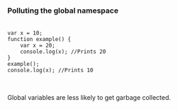 ### Polluting the global namespace
####

  <pre class="javascript">
<code>
var x = 10;
function example() {
    var x = 20;
    console.log(x); //Prints 20
}
example();
console.log(x); //Prints 10
</code>
  </pre>

<aside class="notes">Global variables are less likely to get garbage collected.</aside>

